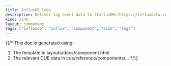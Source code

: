 ```yaml
---
title: InfluxDB logs
description: Deliver log event data to [InfluxDB](https://influxdata.com)
kind: sink
layout: component
tags: ["influxdb", "influx", "component", "sink", "logs"]
---
```


{{/*
This doc is generated using:

1. The template in layouts/docs/component.html
2. The relevant CUE data in cue/reference/components/...
*/}}
